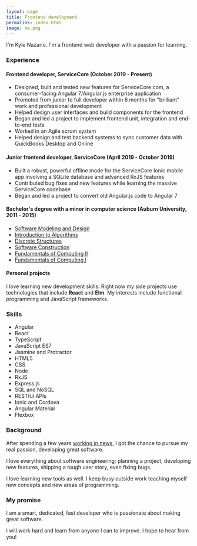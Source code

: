 ```yaml
---
layout: page
title: Frontend development
permalink: index.html
image: me.png
---
```


I'm Kyle Nazario. I'm a frontend web developer with a passion for learning.

### Experience

#### Frontend developer, ServiceCore (October 2019 - Present)

* Designed, built and tested new features for ServiceCore.com, a consumer-facing Angular 7/Angular.js enterprise application
* Promoted from junior to full developer within 6 months for "brilliant" work and professional development
* Helped design user interfaces and build components for the frontend
* Began and led a project to implement frontend unit, integration and end-to-end tests
* Worked in an Agile scrum system
* Helped design and test backend systems to sync customer data with QuickBooks Desktop and Online

#### Junior frontend developer, ServiceCore (April 2019 - October 2019)

* Built a robust, powerful offline mode for the ServiceCore Ionic mobile app involving a SQLite database and advanced RxJS features
* Contributed bug fixes and new features while learning the massive ServiceCore codebase
* Began and led a project to convert old Angular.js code to Angular 7

<h4 id="minor-class-list">Bachelor's degree with a minor in computer science (Auburn University, 2011 - 2015)</h4>

* [Software Modeling and Design](http://bulletin.auburn.edu/search/?P=COMP%203700)
* [Introduction to Algorithms](http://bulletin.auburn.edu/search/?P=COMP%203270)
* [Discrete Structures](http://bulletin.auburn.edu/search/?P=COMP%203240)
* [Software Construction](http://bulletin.auburn.edu/search/?P=COMP%202710)
* [Fundamentals of Computing II](http://bulletin.auburn.edu/search/?P=COMP%202210)
* [Fundamentals of Computing I](http://bulletin.auburn.edu/search/?P=COMP%201210)

#### Personal projects

I love learning new development skills. Right now my side projects use technologies that include **React** and **Elm**. My interests include functional programming and JavaScript frameworks. 

### Skills

<ul class="multiple-col">
<li>Angular</li>
<li>React</li>
<li>TypeScript</li>
<li>JavaScript ES7</li>
<li>Jasmine and Protractor</li>
<li>HTML5</li>
<li>CSS</li>
<li>Node</li>
<li>RxJS</li>
<li>Express.js</li>
<li>SQL and NoSQL</li>
<li>RESTful APIs</li>
<li>Ionic and Cordova</li>
<li>Angular Material</li>
<li>Flexbox</li>
</ul>

### Background

After spending a few years [working in news](./about-me.html), I got the chance to pursue my real passion, developing great software. 

I love everything about software engineering: planning a project, developing new features, shipping a tough user story, even fixing bugs. 

I love learning new tools as well. I keep busy outside work teaching myself new concepts and new areas of programming. 

### My promise

I am a smart, dedicated, fast developer who is passionate about making great software.

I will work hard and learn from anyone I can to improve. I hope to hear from you!